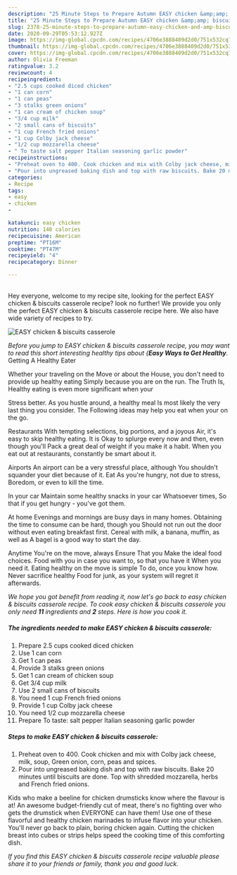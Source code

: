 ```yaml
---
description: "25 Minute Steps to Prepare Autumn EASY chicken &amp;amp; biscuits casserole"
title: "25 Minute Steps to Prepare Autumn EASY chicken &amp;amp; biscuits casserole"
slug: 2378-25-minute-steps-to-prepare-autumn-easy-chicken-and-amp-biscuits-casserole
date: 2020-09-29T05:53:12.927Z
image: https://img-global.cpcdn.com/recipes/4706e3888409d2d0/751x532cq70/easy-chicken-biscuits-casserole-recipe-main-photo.jpg
thumbnail: https://img-global.cpcdn.com/recipes/4706e3888409d2d0/751x532cq70/easy-chicken-biscuits-casserole-recipe-main-photo.jpg
cover: https://img-global.cpcdn.com/recipes/4706e3888409d2d0/751x532cq70/easy-chicken-biscuits-casserole-recipe-main-photo.jpg
author: Olivia Freeman
ratingvalue: 3.2
reviewcount: 4
recipeingredient:
- "2.5 cups cooked diced chicken"
- "1 can corn"
- "1 can peas"
- "3 stalks green onions"
- "1 can cream of chicken soup"
- "3/4 cup milk"
- "2 small cans of biscuits"
- "1 cup French fried onions"
- "1 cup Colby jack cheese"
- "1/2 cup mozzarella cheese"
- " To taste salt pepper Italian seasoning garlic powder"
recipeinstructions:
- "Preheat oven to 400. Cook chicken and mix with Colby jack cheese, milk, soup, Green onion, corn, peas and spices."
- "Pour into ungreased baking dish and top with raw biscuits. Bake 20 minutes until biscuits are done. Top with shredded mozzarella, herbs and French fried onions."
categories:
- Recipe
tags:
- easy
- chicken
- 

katakunci: easy chicken  
nutrition: 148 calories
recipecuisine: American
preptime: "PT16M"
cooktime: "PT47M"
recipeyield: "4"
recipecategory: Dinner

---
```

<br>
Hey everyone, welcome to my recipe site, looking for the perfect EASY chicken &amp; biscuits casserole recipe? look no further! We provide you only the perfect EASY chicken &amp; biscuits casserole recipe here. We also have wide variety of recipes to try.
<br>


![EASY chicken &amp; biscuits casserole](https://img-global.cpcdn.com/recipes/4706e3888409d2d0/751x532cq70/easy-chicken-biscuits-casserole-recipe-main-photo.jpg)

<i>Before you jump to EASY chicken &amp; biscuits casserole recipe, you may want to read this short interesting healthy tips about {<strong>Easy Ways to Get Healthy</strong>.</i>
Getting A Healthy Eater

Whether your traveling on the Move or about the
House, you don't need to provide up healthy eating
Simply because you are on the run. The Truth Is,
Healthy eating is even more significant when your



Stress better. As you hustle around, a healthy meal
Is most likely the very last thing you consider. The
Following ideas may help you eat when your on the go.

Restaurants
With tempting selections, big portions, and a joyous 
Air, it's easy to skip healthy eating. It is 
Okay to splurge every now and then, even though you'll
Pack a great deal of weight if you make it a habit.
When you eat out at restaurants, constantly be smart
about it.

Airports
An airport can be a very stressful place, although
You shouldn't squander your diet because of it. Eat
As you're hungry, not due to stress,
Boredom, or even to kill the time.

In your car
Maintain some healthy snacks in your car Whatsoever times,
So that if you get hungry - you've got them.

At home
Evenings and mornings are busy days in many homes.
Obtaining the time to consume can be hard, though you
Should not run out the door without even eating breakfast
first. Cereal with milk, a banana, muffin, as well as 
A bagel is a good way to start the day.

Anytime You're on the move, always Ensure That you
Make the ideal food choices. 
Food with you in case you want to, so that you have it
When you need it. Eating healthy on the move is simple 
To do, once you know how. Never sacrifice healthy
Food for junk, as your system will regret it afterwards.


<i>We hope you got benefit from reading it, now let's go back to easy chicken &amp; biscuits casserole recipe. To cook easy chicken &amp; biscuits casserole you only need <strong>11</strong> ingredients and <strong>2</strong> steps. Here is how you cook it.
</i>

##### The ingredients needed to make EASY chicken &amp; biscuits casserole:

1. Prepare 2.5 cups cooked diced chicken
1. Use 1 can corn
1. Get 1 can peas
1. Provide 3 stalks green onions
1. Get 1 can cream of chicken soup
1. Get 3/4 cup milk
1. Use 2 small cans of biscuits
1. You need 1 cup French fried onions
1. Provide 1 cup Colby jack cheese
1. You need 1/2 cup mozzarella cheese
1. Prepare  To taste: salt pepper Italian seasoning garlic powder


##### Steps to make EASY chicken &amp; biscuits casserole:

1. Preheat oven to 400. Cook chicken and mix with Colby jack cheese, milk, soup, Green onion, corn, peas and spices.
1. Pour into ungreased baking dish and top with raw biscuits. Bake 20 minutes until biscuits are done. Top with shredded mozzarella, herbs and French fried onions.


Kids who make a beeline for chicken drumsticks know where the flavour is at! An awesome budget-friendly cut of meat, there&#39;s no fighting over who gets the drumstick when EVERYONE can have them! Use one of these flavorful and healthy chicken marinades to infuse flavor into your chicken. You&#39;ll never go back to plain, boring chicken again. Cutting the chicken breast into cubes or strips helps speed the cooking time of this comforting dish. 

<i>If you find this EASY chicken &amp; biscuits casserole recipe valuable please share it to your friends or family, thank you and good luck.</i>
